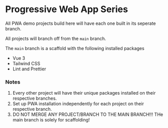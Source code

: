 # Progressive Web App Series

All PWA demo projects build here will have each one built in its seperate branch.

All projects will branch off from the `main` branch.

The `main` branch is a scaffold with the following installed packages
 - Vue 3
 - Tailwind CSS
 - Lint and Prettier

### Notes
1. Every other project will have their unique packages installed on their respective branches.
2. Set up PWA installation independently for each project on their respective branch.
3. DO NOT MERGE ANY PROJECT/BRANCH TO THE MAIN BRANCH!!! THe main branch is solely for scaffolding!
